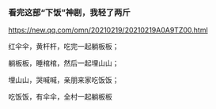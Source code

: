 ### 看完这部“下饭”神剧，我轻了两斤
https://new.qq.com/omn/20210219/20210219A0A9TZ00.html

红伞伞，黄杆杆，吃完一起躺板板；

躺板板，睡棺棺，然后一起埋山山；

埋山山，哭喊喊，亲朋来家吃饭饭；

吃饭饭，有伞伞，全村一起躺板板
